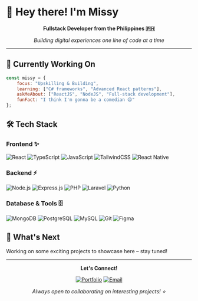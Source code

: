 # 👋 Hey there! I'm Missy

<div align="center">
  
  **Fullstack Developer from the Philippines 🇵🇭**
  
  *Building digital experiences one line of code at a time*
  
</div>

---

## 🎯 Currently Working On

```javascript
const missy = {
    focus: "Upskilling & Building",
    learning: ["C# frameworks", "Advanced React patterns"],
    askMeAbout: ["ReactJS", "NodeJS", "Full-stack development"],
    funFact: "I think I'm gonna be a comedian 😄"
};
```

## 🛠️ Tech Stack

### Frontend ✨
![React](https://img.shields.io/badge/React-20232A?style=for-the-badge&logo=react&logoColor=61DAFB)
![TypeScript](https://img.shields.io/badge/TypeScript-007ACC?style=for-the-badge&logo=typescript&logoColor=white)
![JavaScript](https://img.shields.io/badge/JavaScript-F7DF1E?style=for-the-badge&logo=javascript&logoColor=black)
![TailwindCSS](https://img.shields.io/badge/Tailwind_CSS-38B2AC?style=for-the-badge&logo=tailwind-css&logoColor=white)
![React Native](https://img.shields.io/badge/React_Native-20232A?style=for-the-badge&logo=react&logoColor=61DAFB)

### Backend ⚡
![Node.js](https://img.shields.io/badge/Node.js-43853D?style=for-the-badge&logo=node.js&logoColor=white)
![Express.js](https://img.shields.io/badge/Express.js-404D59?style=for-the-badge)
![PHP](https://img.shields.io/badge/PHP-777BB4?style=for-the-badge&logo=php&logoColor=white)
![Laravel](https://img.shields.io/badge/Laravel-FF2D20?style=for-the-badge&logo=laravel&logoColor=white)
![Python](https://img.shields.io/badge/Python-3776AB?style=for-the-badge&logo=python&logoColor=white)

### Database & Tools 🗄️
![MongoDB](https://img.shields.io/badge/MongoDB-4EA94B?style=for-the-badge&logo=mongodb&logoColor=white)
![PostgreSQL](https://img.shields.io/badge/PostgreSQL-316192?style=for-the-badge&logo=postgresql&logoColor=white)
![MySQL](https://img.shields.io/badge/MySQL-00000F?style=for-the-badge&logo=mysql&logoColor=white)
![Git](https://img.shields.io/badge/Git-F05032?style=for-the-badge&logo=git&logoColor=white)
![Figma](https://img.shields.io/badge/Figma-F24E1E?style=for-the-badge&logo=figma&logoColor=white)

## 🌟 What's Next

Working on some exciting projects to showcase here – stay tuned! 

---

<div align="center">
  
**Let's Connect!**

[![Portfolio](https://img.shields.io/badge/Portfolio-FF5722?style=for-the-badge&logo=todoist&logoColor=white)](https://lmbsumatra.vercel.app)
[![Email](https://img.shields.io/badge/Email-D14836?style=for-the-badge&logo=gmail&logoColor=white)](mailto:syve.intech@gmail.com)

*Always open to collaborating on interesting projects! ⭐*

</div>
